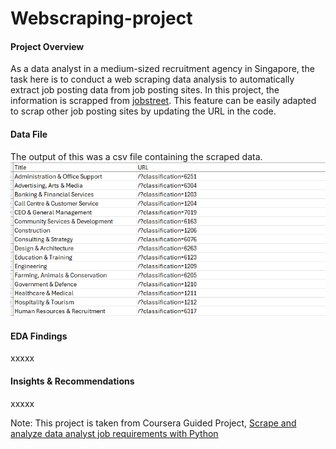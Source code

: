 # Webscraping-project

#### Project Overview  

As a data analyst in a medium-sized recruitment agency in Singapore, the task here is to conduct a web scraping data analysis to automatically extract job posting data from job posting sites. In this project, the information is scrapped from [jobstreet](https://sg.jobstreet.com/). This feature can be easily adapted to scrap other job posting sites by updating the URL in the code. 

#### Data File
The output of this was a csv file containing the scraped data.
![csv screenshot](https://github.com/Amandazhou04/Webscraping-project/blob/19689541c35c73b7b99ef7cbfec464f5ab8feecd/csv%20screenshot.png)


#### EDA Findings
xxxxx  
#### Insights & Recommendations
xxxxx


Note: 
This project is taken from Coursera Guided Project, [Scrape and analyze data analyst job requirements with Python](https://www.coursera.org/learn/scrape-job-postings-data-analyst/home/welcome)


